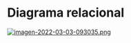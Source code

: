 # Diagrama relacional

[![imagen-2022-03-03-093035.png](https://i.postimg.cc/xjMFV1yg/imagen-2022-03-03-093035.png)](https://postimg.cc/XXNgw3Py)
